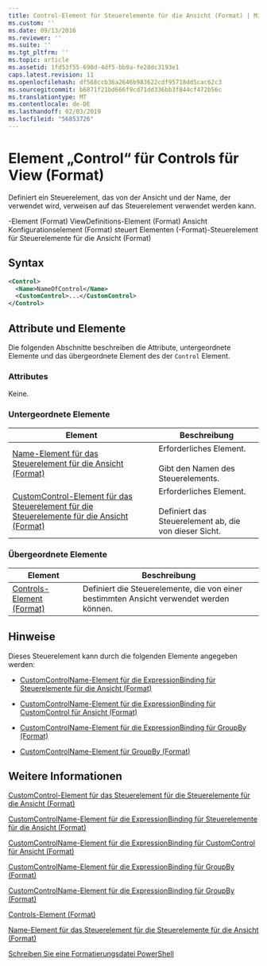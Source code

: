 ```yaml
---
title: Control-Element für Steuerelemente für die Ansicht (Format) | Microsoft-Dokumentation
ms.custom: ''
ms.date: 09/13/2016
ms.reviewer: ''
ms.suite: ''
ms.tgt_pltfrm: ''
ms.topic: article
ms.assetid: 1fd53f55-698d-4df5-bb9a-fe28dc3193e1
caps.latest.revision: 11
ms.openlocfilehash: df568ccb36a2646b983622cdf95718dd5cac62c3
ms.sourcegitcommit: b6871f21bd666f9cd71dd336bb3f844cf472b56c
ms.translationtype: MT
ms.contentlocale: de-DE
ms.lasthandoff: 02/03/2019
ms.locfileid: "56853726"
---
```

# <a name="control-element-for-controls-for-view--format"></a>Element „Control“ für Controls für View (Format)

Definiert ein Steuerelement, das von der Ansicht und der Name, der verwendet wird, verweisen auf das Steuerelement verwendet werden kann.

-Element (Format) ViewDefinitions-Element (Format) Ansicht Konfigurationselement (Format) steuert Elementen (-Format)-Steuerelement für Steuerelemente für die Ansicht (Format)

## <a name="syntax"></a>Syntax

```xml
<Control>
  <Name>NameOfControl</Name>
  <CustomControl>...</CustomControl>
</Control>
```

## <a name="attributes-and-elements"></a>Attribute und Elemente

Die folgenden Abschnitte beschreiben die Attribute, untergeordnete Elemente und das übergeordnete Element des der `Control` Element.

### <a name="attributes"></a>Attributes

Keine.

### <a name="child-elements"></a>Untergeordnete Elemente

|Element|Beschreibung|
|-------------|-----------------|
|[Name-Element für das Steuerelement für die Ansicht (Format)](./name-element-for-control-for-controls-for-view-format.md)|Erforderliches Element.<br /><br /> Gibt den Namen des Steuerelements.|
|[CustomControl-Element für das Steuerelement für die Steuerelemente für die Ansicht (Format)](./customcontrol-element-for-control-for-controls-for-view-format.md)|Erforderliches Element.<br /><br /> Definiert das Steuerelement ab, die von dieser Sicht.|

### <a name="parent-elements"></a>Übergeordnete Elemente

|Element|Beschreibung|
|-------------|-----------------|
|[Controls-Element (Format)](./controls-element-for-view-format.md)|Definiert die Steuerelemente, die von einer bestimmten Ansicht verwendet werden können.|

## <a name="remarks"></a>Hinweise

Dieses Steuerelement kann durch die folgenden Elemente angegeben werden:

- [CustomControlName-Element für die ExpressionBinding für Steuerelemente für die Ansicht (Format)](./customcontrolname-element-for-expressionbinding-for-controls-for-view-format.md)

- [CustomControlName-Element für die ExpressionBinding für CustomControl für Ansicht (Format)](./customcontrolname-element-for-expressionbinding-for-customcontrol-for-view-format.md)

- [CustomControlName-Element für die ExpressionBinding für GroupBy (Format)](./customcontrolname-element-for-expressionbinding-for-groupby-format.md)

- [CustomControlName-Element für GroupBy (Format)](./customcontrolname-element-for-groupby-format.md)

## <a name="see-also"></a>Weitere Informationen

[CustomControl-Element für das Steuerelement für die Steuerelemente für die Ansicht (Format)](./customcontrol-element-for-control-for-controls-for-view-format.md)

[CustomControlName-Element für die ExpressionBinding für Steuerelemente für die Ansicht (Format)](./customcontrolname-element-for-expressionbinding-for-controls-for-view-format.md)

[CustomControlName-Element für die ExpressionBinding für CustomControl für Ansicht (Format)](./customcontrolname-element-for-expressionbinding-for-customcontrol-for-view-format.md)

[CustomControlName-Element für die ExpressionBinding für GroupBy (Format)](./customcontrolname-element-for-expressionbinding-for-groupby-format.md)

[CustomControlName-Element für die ExpressionBinding für GroupBy (Format)](./customcontrolname-element-for-expressionbinding-for-groupby-format.md)

[Controls-Element (Format)](./controls-element-for-view-format.md)

[Name-Element für das Steuerelement für die Steuerelemente für die Ansicht (Format)](./name-element-for-control-for-controls-for-view-format.md)

[Schreiben Sie eine Formatierungsdatei PowerShell](./writing-a-powershell-formatting-file.md)
